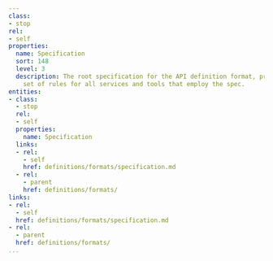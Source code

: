 ```yaml
---
class:
- stop
rel:
- self
properties:
  name: Specification
  sort: 148
  level: 3
  description: The root specification for the API definition format, providing a base
    set of rules for all services and tools that employ the spec.
entities:
- class:
  - stop
  rel:
  - self
  properties:
    name: Specification
  links:
  - rel:
    - self
    href: definitions/formats/specification.md
  - rel:
    - parent
    href: definitions/formats/
links:
- rel:
  - self
  href: definitions/formats/specification.md
- rel:
  - parent
  href: definitions/formats/
...
```

